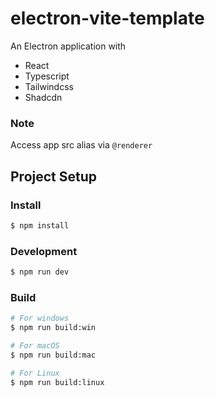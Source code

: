 # electron-vite-template

An Electron application with

- React
- Typescript
- Tailwindcss
- Shadcdn

### Note

Access app src alias via `@renderer`

## Project Setup

### Install

```bash
$ npm install
```

### Development

```bash
$ npm run dev
```

### Build

```bash
# For windows
$ npm run build:win

# For macOS
$ npm run build:mac

# For Linux
$ npm run build:linux
```
